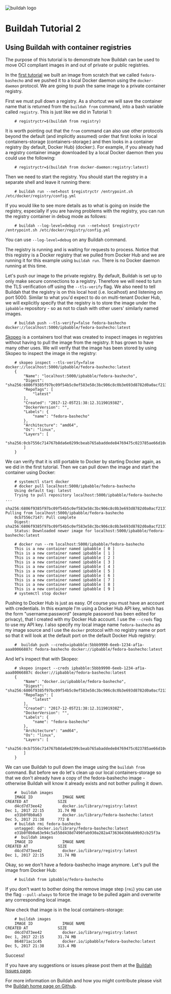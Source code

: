 ![buildah logo](https://cdn.rawgit.com/containers/buildah/main/logos/buildah-logo_large.png)

# Buildah Tutorial 2
## Using Buildah with container registries

The purpose of this tutorial is to demonstrate how Buildah can be used to move OCI compliant images in and out of private or public registries.

In the [first tutorial](https://github.com/containers/buildah/blob/main/docs/tutorials/01-intro.md) we built an image from scratch that we called `fedora-bashecho` and we pushed it to a local Docker daemon using the `docker-daemon` protocol. We are going to push the same image to a private container registry.

First we must pull down a registry. As a shortcut we will save the container name that is returned from the `buildah from` command, into a bash variable called `registry`. This is just like we did in Tutorial 1:

```console
    # registryctr=$(buildah from registry)
```

It is worth pointing out that the `from` command can also use other protocols beyond the default (and implicitly assumed) order that first looks in local containers-storage (containers-storage:) and then looks in a container registry (by default, Docker Hub) (docker:). For example, if you already had a registry container image downloaded by a local Docker daemon then you could use the following:

```console
    # registryctr=$(buildah from docker-daemon:registry:latest)
```

Then we need to start the registry. You should start the registry in a separate shell and leave it running there:

```console
    # buildah run --net=host $registryctr /entrypoint.sh /etc/docker/registry/config.yml
```

If you would like to see more details as to what is going on inside the registry, especially if you are having problems with the registry, you can run the registry container in debug mode as follows:

```console
    # buildah --log-level=debug run --net=host $registryctr /entrypoint.sh /etc/docker/registry/config.yml
```

You can use `--log-level=debug` on any Buildah command.

The registry is running and is waiting for requests to process. Notice that this registry is a Docker registry that we pulled from Docker Hub and we are running it for this example using `buildah run`. There is no Docker daemon running at this time.

Let's push our image to the private registry. By default, Buildah is set up to only make secure connections to a registry. Therefore we will need to turn the TLS verification off using the `--tls-verify` flag. We also need to tell Buildah that the registry is on this local host (i.e. localhost) and listening on port 5000. Similar to  what you'd expect to do on multi-tenant Docker Hub, we will explicitly specify that the registry is to store the image under the `ipbabble` repository - so as not to clash with other users' similarly named images.

```console
    # buildah push --tls-verify=false fedora-bashecho docker://localhost:5000/ipbabble/fedora-bashecho:latest
```

[Skopeo](https://github.com/containers/skopeo) is a containers tool that was created to inspect images in registries without having to pull the image from the registry. It has grown to have many other uses. We will verify that the image has been stored by using Skopeo to inspect the image in the registry:

```console
    # skopeo inspect --tls-verify=false docker://localhost:5000/ipbabble/fedora-bashecho:latest
    {
        "Name": "localhost:5000/ipbabble/fedora-bashecho",
        "Digest": "sha256:6806f9385f97bc09f54b5c0ef583e58c3bc906c8c0b3e693d8782d0a0acf2137",
        "RepoTags": [
            "latest"
        ],
        "Created": "2017-12-05T21:38:12.311901938Z",
        "DockerVersion": "",
        "Labels": {
            "name": "fedora-bashecho"
        },
        "Architecture": "amd64",
        "Os": "linux",
        "Layers": [
            "sha256:0cb7556c714767b8da6e0299cbeab765abaddede84769475c023785ae66d10ca"
        ]
    }
```

We can verify that it is still portable to Docker by starting Docker again, as we did in the first tutorial. Then we can pull down the image and start the container using Docker:

```console
    # systemctl start docker
    # docker pull localhost:5000/ipbabble/fedora-bashecho
    Using default tag: latest
    Trying to pull repository localhost:5000/ipbabble/fedora-bashecho ...
    sha256:6806f9385f97bc09f54b5c0ef583e58c3bc906c8c0b3e693d8782d0a0acf2137: Pulling from localhost:5000/ipbabble/fedora-bashecho
    0cb7556c7147: Pull complete
    Digest: sha256:6806f9385f97bc09f54b5c0ef583e58c3bc906c8c0b3e693d8782d0a0acf2137
    Status: Downloaded newer image for localhost:5000/ipbabble/fedora-bashecho:latest

    # docker run --rm localhost:5000/ipbabble/fedora-bashecho
    This is a new container named ipbabble [ 0 ]
    This is a new container named ipbabble [ 1 ]
    This is a new container named ipbabble [ 2 ]
    This is a new container named ipbabble [ 3 ]
    This is a new container named ipbabble [ 4 ]
    This is a new container named ipbabble [ 5 ]
    This is a new container named ipbabble [ 6 ]
    This is a new container named ipbabble [ 7 ]
    This is a new container named ipbabble [ 8 ]
    This is a new container named ipbabble [ 9 ]
    # systemctl stop docker
```

Pushing to Docker Hub is just as easy. Of course you must have an account with credentials. In this example I'm using a Docker Hub API key, which has the form "username:password" (example password has been edited for privacy), that I created with my Docker Hub account. I use the `--creds` flag to use my API key. I also specify my local image name `fedora-bashecho` as my image source and I use the `docker` protocol with no registry name or port so that it will look at the default port on the default Docker Hub registry:

```console
    #  buildah push --creds=ipbabble:5bbb9990-6eeb-1234-af1a-aaa80066887c fedora-bashecho docker://ipbabble/fedora-bashecho:latest
```

And let's inspect that with Skopeo:

```console
    # skopeo inspect --creds ipbabble:5bbb9990-6eeb-1234-af1a-aaa80066887c docker://ipbabble/fedora-bashecho:latest
    {
        "Name": "docker.io/ipbabble/fedora-bashecho",
        "Digest": "sha256:6806f9385f97bc09f54b5c0ef583e58c3bc906c8c0b3e693d8782d0a0acf2137",
        "RepoTags": [
            "latest"
        ],
        "Created": "2017-12-05T21:38:12.311901938Z",
        "DockerVersion": "",
        "Labels": {
            "name": "fedora-bashecho"
        },
        "Architecture": "amd64",
        "Os": "linux",
        "Layers": [
            "sha256:0cb7556c714767b8da6e0299cbeab765abaddede84769475c023785ae66d10ca"
        ]
    }
```

We can use Buildah to pull down the image using the `buildah from` command. But before we do let's clean up our local containers-storage so that we don't already have a copy of the fedora-bashecho image - otherwise Buildah will know it already exists and not bother pulling it down.

```console
    #  buildah images
    IMAGE ID             IMAGE NAME                                               CREATED AT             SIZE
    d4cd7d73ee42         docker.io/library/registry:latest                        Dec 1, 2017 22:15      31.74 MB
    e31b0f0b0a63         docker.io/library/fedora-bashecho:latest                 Dec 5, 2017 21:38      772 B
    # buildah rmi fedora-bashecho
    untagged: docker.io/library/fedora-bashecho:latest
    e31b0f0b0a63e94c5a558d438d7490fab930a282a4736364360ab9b92cb25f3a
    #  buildah images
    IMAGE ID             IMAGE NAME                                               CREATED AT             SIZE
    d4cd7d73ee42         docker.io/library/registry:latest                        Dec 1, 2017 22:15      31.74 MB
```

Okay, so we don't have a fedora-bashecho image anymore. Let's pull the image from Docker Hub:

```console
    # buildah from ipbabble/fedora-bashecho
```

If you don't want to bother doing the remove image step (`rmi`) you can use the flag `--pull-always` to force the image to be pulled again and overwrite any corresponding local image.

Now check that image is in the local containers-storage:

```console
    # buildah images
    IMAGE ID             IMAGE NAME                                               CREATED AT             SIZE
    d4cd7d73ee42         docker.io/library/registry:latest                        Dec 1, 2017 22:15      31.74 MB
    864871ac1c45         docker.io/ipbabble/fedora-bashecho:latest                Dec 5, 2017 21:38      315.4 MB
```

Success!

If you have any suggestions or issues please post them at the [Buildah Issues page](https://github.com/containers/buildah/issues).

For more information on Buildah and how you might contribute please visit the [Buildah home page on Github](https://github.com/containers/buildah).
